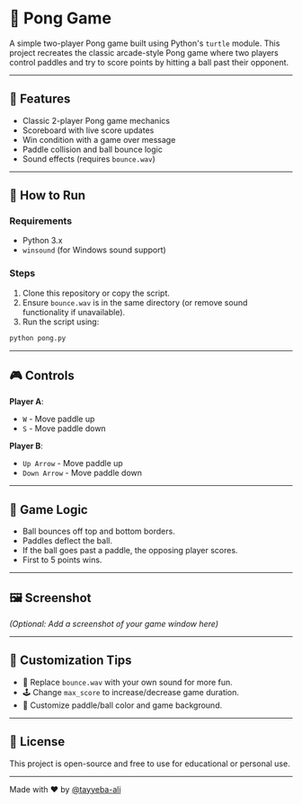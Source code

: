 # 🏓 Pong Game

A simple two-player Pong game built using Python's `turtle` module. This project recreates the classic arcade-style Pong game where two players control paddles and try to score points by hitting a ball past their opponent.

---

## 📌 Features

* Classic 2-player Pong game mechanics
* Scoreboard with live score updates
* Win condition with a game over message
* Paddle collision and ball bounce logic
* Sound effects (requires `bounce.wav`)

---

## 🚀 How to Run

### Requirements

* Python 3.x
* `winsound` (for Windows sound support)

### Steps

1. Clone this repository or copy the script.
2. Ensure `bounce.wav` is in the same directory (or remove sound functionality if unavailable).
3. Run the script using:

```bash
python pong.py
```

---

## 🎮 Controls

**Player A**:

* `W` - Move paddle up
* `S` - Move paddle down

**Player B**:

* `Up Arrow` - Move paddle up
* `Down Arrow` - Move paddle down

---

## 🧠 Game Logic

* Ball bounces off top and bottom borders.
* Paddles deflect the ball.
* If the ball goes past a paddle, the opposing player scores.
* First to 5 points wins.

---

## 🖼️ Screenshot

*(Optional: Add a screenshot of your game window here)*

---

## 🧰 Customization Tips

* 🎵 Replace `bounce.wav` with your own sound for more fun.
* 🕹️ Change `max_score` to increase/decrease game duration.
* 🎨 Customize paddle/ball color and game background.

---

## 📄 License

This project is open-source and free to use for educational or personal use.

---

Made with ❤️ by [@tayyeba-ali](https://github.com/tayyeba-ali)
